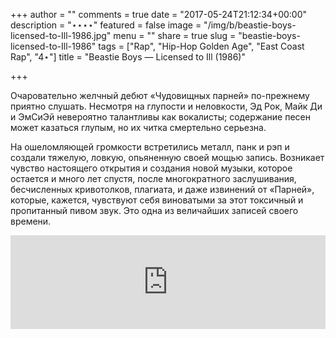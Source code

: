 +++
author = ""
comments = true
date = "2017-05-24T21:12:34+00:00"
description = "⋆⋆⋆⋆"
featured = false
image = "/img/b/beastie-boys-licensed-to-Ill-1986.jpg"
menu = ""
share = true
slug = "beastie-boys-licensed-to-Ill-1986"
tags = ["Rap", "Hip-Hop Golden Age", "East Coast Rap", "4⋆"]
title = "Beastie Boys — Licensed to Ill (1986)"

+++


Очаровательно желчный дебют «Чудовищных парней» по-прежнему приятно слушать. Несмотря на глупости и неловкости, Эд Рок, Майк Ди и ЭмСиЭй невероятно талантливы как вокалисты; содержание песен может казаться глупым, но их читка смертельно серьезна.

На ошеломляющей громкости встретились металл, панк и рэп и создали тяжелую, ловкую, опьяненную своей мощью запись. Возникает чувство настоящего открытия и создания новой музыки, которое остается и много лет спустя, после многократного заслушивания, бесчисленных кривотолков, плагиата, и даже извинений от «Парней», которые, кажется, чувствуют себя виноватыми за этот токсичный и пропитанный пивом звук. Это одна из величайших записей своего времени.

<iframe width="100%" height="auto" src="https://www.youtube.com/embed/EPWsaD9kqXg" frameborder="0" allowfullscreen="" async="" preload=""></iframe>